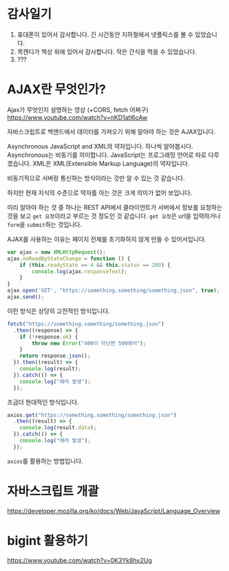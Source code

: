 # 감사일기

1. 휴대폰이 있어서 감사합니다. 긴 시간동안 지하철에서 넷플릭스를 볼 수 있었습니다.
2. 목캔디가 책상 위에 있어서 감사합니다. 작은 간식을 먹을 수 있었습니다.
3. ???

# AJAX란 무엇인가?

Ajax가 무엇인지 설명하는 영상 (+CORS, fetch 어쩌구)
https://www.youtube.com/watch?v=nKD1atl6cAw

자바스크립트로 백엔드에서 데이터를 가져오기 위해 알아야 하는 것은 AJAX입니다.

Asynchronous JavaScript and XML의 약자입니다. 하나씩 알아봅시다.
Asynchronous는 비동기를 의미합니다.
JavaScript는 프로그래밍 언어로 따로 다루겠습니다.
XML은 XML(Extensible Markup Language)의 약자입니다.

비동기적으로 서버랑 통신하는 방식이라는 것만 알 수 있는 것 같습니다.

하지만 현재 지식의 수준으로 약자를 아는 것은 크게 의미가 없어 보입니다.

미리 알아야 하는 것 중 하나는 REST API에서 클라이언트가 서버에서 정보를 요청하는 것을 보고 `get 요청`이라고 부르는 것 정도인 것 같습니다.
`get 요청`은 url을 입력하거나 `form`을 `submit`하는 것입니다.

AJAX를 사용하는 이유는 페이지 전체를 초기화하지 않게 만들 수 있어서입니다.

```JavaScript
var ajax = new XMLHttpRequest();
ajax.onReadByStateChange = function () {
    if (this.readyState == 4 && this.status == 200) {
        console.log(ajax.responseText);
    }
}
ajax.open('GET', "https://something.something/something.json", true);
ajax.send();
```

이런 방식은 상당히 고전적인 방식입니다.

```JavaScript
fetch("https://something.something/something.json")
  .then((response) => {
    if (!response.ok) {
        throw new Error("400이 아닌면 500에러");
    }
    return response.json();
  }).then((result) => {
    console.log(result);
  }).catch(() => {
    console.log("에러 발생");
  });
```

조금더 현대적인 방식입니다.

```JavaScript
axios.get("https://something.something/something.json")
  .then((result) => {
    console.log(result.data);
  }).catch(() => {
    console.log("에러 발생");
  });
```

`axios`를 활용하는 방법입니다.

# 자바스크립트 개괄
https://developer.mozilla.org/ko/docs/Web/JavaScript/Language_Overview



# bigint 활용하기

https://www.youtube.com/watch?v=0K3Yk8hv2Ug